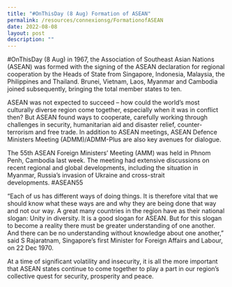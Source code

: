 ```yaml
---
title: "#OnThisDay (8 Aug) Formation of ASEAN"
permalink: /resources/connexionsg/FormationofASEAN
date: 2022-08-08
layout: post
description: ""
---
```



#OnThisDay (8 Aug) in 1967, the Association of Southeast Asian Nations (ASEAN) was formed with the signing of the ASEAN declaration for regional cooperation by the Heads of State from Singapore, Indonesia, Malaysia, the Philippines and Thailand. Brunei, Vietnam, Laos, Myanmar and Cambodia joined subsequently, bringing the total member states to ten.  
  
ASEAN was not expected to succeed – how could the world’s most culturally diverse region come together, especially when it was in conflict then? But ASEAN found ways to cooperate, carefully working through challenges in security, humanitarian aid and disaster relief, counter-terrorism and free trade. In addition to ASEAN meetings, ASEAN Defence Ministers Meeting (ADMM)/ADMM-Plus are also key avenues for dialogue.  
  
The 55th ASEAN Foreign Ministers’ Meeting (AMM) was held in Phnom Penh, Cambodia last week. The meeting had extensive discussions on recent regional and global developments, including the situation in Myanmar, Russia’s invasion of Ukraine and cross-strait developments. #ASEAN55
  
“Each of us has different ways of doing things. It is therefore vital that we should know what these ways are and why they are being done that way and not our way. A great many countries in the region have as their national slogan: Unity in diversity. It is a good slogan for ASEAN. But for this slogan to become a reality there must be greater understanding of one another. And there can be no understanding without knowledge about one another,” said S Rajaratnam, Singapore’s first Minister for Foreign Affairs and Labour, on 22 Dec 1970.  
  
At a time of significant volatility and insecurity, it is all the more important that ASEAN states continue to come together to play a part in our region’s collective quest for security, prosperity and peace.